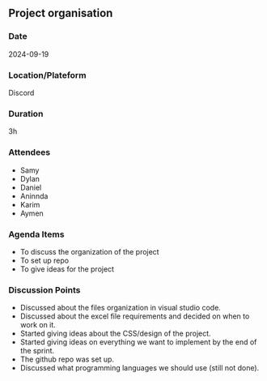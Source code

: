 ## Project organisation

### Date
2024-09-19

### Location/Plateform
Discord 

### Duration 
3h

### Attendees
- Samy
- Dylan
- Daniel
- Aninnda
- Karim
- Aymen

### Agenda Items
- To discuss the organization of the project
- To set up repo 
- To give ideas for the project

### Discussion Points
- Discussed about the files organization in visual studio code. 
- Discussed about the excel file requirements and decided on when to work on it.
- Started giving ideas about the CSS/design of the project.
- Started giving ideas on everything we want to implement by the end of the sprint. 
- The github repo was set up.
- Discussed what programming languages we should use (still not done).


